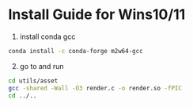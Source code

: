 # Install Guide for Wins10/11


1. install conda gcc

```bash
conda install -c conda-forge m2w64-gcc
```

2. go to and run
```bash
cd utils/asset
gcc -shared -Wall -O3 render.c -o render.so -fPIC
cd ../..
```